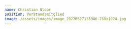 ```yaml
---
name: Christian Gloor
position: Vorstandsmitglied
image: /assets/images/image_20220527133346-768x1024.jpg
---
```

